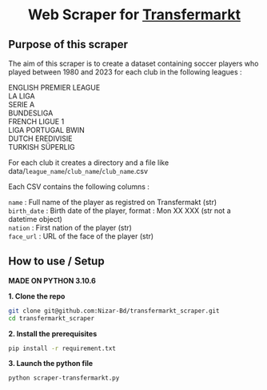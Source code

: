 <h1 align=center>Web Scraper for <a href=https://www.transfermarkt.com/>Transfermarkt</a></h1>

<h2>Purpose of this scraper</h2>

The aim of this scraper is to create a dataset containing soccer players who played between 1980 and 2023 for each club in the following leagues :

ENGLISH PREMIER LEAGUE  
LA LIGA  
SERIE A  
BUNDESLIGA  
FRENCH LIGUE 1  
LIGA PORTUGAL BWIN  
DUTCH EREDIVISIE  
TURKISH SÜPERLIG  

For each club it creates a directory and a file like data/`league_name`/`club_name`/`club_name`.csv

Each CSV contains the following columns :

`name` : Full name of the player as registred on Transfermakt (str)  
`birth_date` : Birth date of the player, format : Mon XX XXX (str not a datetime object)  
`nation` : First nation of the player (str)  
`face_url` : URL of the face of the player (str)  

<h2>How to use / Setup </h2>

**MADE ON PYTHON 3.10.6**

**1. Clone the repo**
```bash
git clone git@github.com:Nizar-Bd/transfermarkt_scraper.git
cd transfermarkt_scraper
```
**2. Install the prerequisites**
```bash
pip install -r requirement.txt
```
**3. Launch the python file**
```bash
python scraper-transfermarkt.py
```
